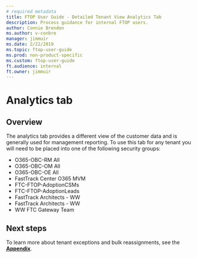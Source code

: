 ```yaml
---
# required metadata
title: FTOP User Guide - Detailed Tenant View Analytics Tab
description: Process guidance for internal FTOP users.
author: Connie Brenden
ms.author: v-conbre
manager: jimmuir
ms.date: 2/22/2019
ms.topic: ftop-user-guide
ms.prod: non-product-specific
ms.custom: ftop-user-guide
ft.audience: internal
ft.owner: jimmuir
---
```

# Analytics tab

## Overview

The analytics tab provides a different view of the customer data and is generally used for management reporting. To use this tab for any tenant you will need to be placed into one of the following security groups:

- O365-OBC-RM All
- O365-OBC-OM All
- O365-OBC-OE All
- FastTrack Center O365 MVM
- FTC-FTOP-AdoptionCSMs
- FTC-FTOP-AdoptionLeads
- FastTrack Architects - WW
- FastTrack Architects - WW
- WW FTC Gateway Team

## Next steps

To learn more about tenant exceptions and bulk reassignments, see the [**Appendix**](appendix.md).
